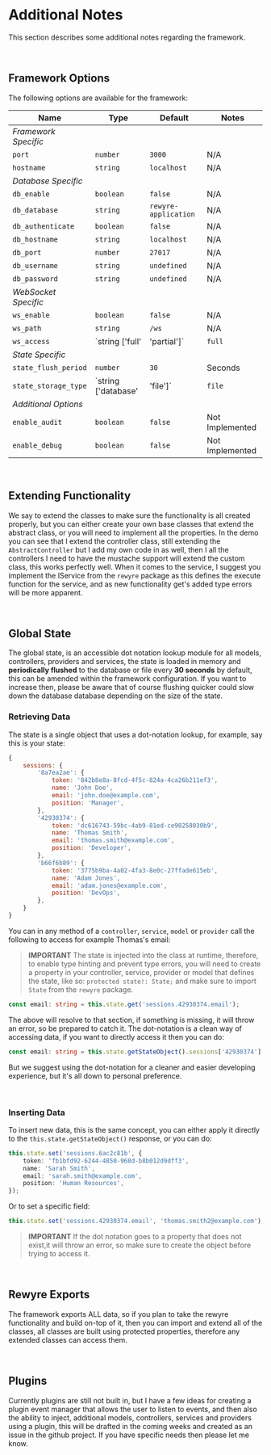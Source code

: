 # Additional Notes

This section describes some additional notes regarding the framework.

<br />

## Framework Options

The following options are available for the framework:

| Name | Type | Default | Notes |
| - | - | - | - |
| _Framework Specific_ | | | |
| `port` | `number` | `3000` | N/A |
| `hostname` | `string` | `localhost` | N/A |
| _Database Specific_ | | | |
| `db_enable` | `boolean` | `false` | N/A |
| `db_database` | `string` | `rewyre-application` | N/A |
| `db_authenticate` | `boolean` | `false` | N/A |
| `db_hostname` | `string` | `localhost` | N/A |
| `db_port` | `number` | `27017` | N/A |
| `db_username` | `string` | `undefined` | N/A |
| `db_password` | `string` | `undefined` | N/A |
| _WebSocket Specific_ | | | |
| `ws_enable` | `boolean` | `false` | N/A |
| `ws_path` | `string` | `/ws` | N/A |
| `ws_access` | `string ['full' | 'partial']` | `full` | N/A |
| _State Specific_ | | | |
| `state_flush_period` | `number` | `30` | Seconds |
| `state_storage_type` | `string ['database' | 'file']` | `file` | N/A |
| _Additional Options_ | | | |
| `enable_audit` | `boolean` | `false` | Not Implemented |
| `enable_debug` | `boolean` | `false` | Not Implemented |

<br />

## Extending Functionality

We say to extend the classes to make sure the functionality is all created properly, but you can either create your own base classes that extend the abstract class, or you will need to implement all the properties. In the demo you can see that I extend the controller class, still extending the `AbstractController` but I add my own code in as well, then I all the controllers I need to have the mustache support will extend the custom class, this works perfectly well. When it comes to the service, I suggest you implement the IService from the `rewyre` package as this defines the execute function for the service, and as new functionality get's added type errors will be more apparent.

<br />

## Global State

The global state, is an accessible dot notation lookup module for all models, controllers, providers and services, the state is loaded in memory and **periodically flushed** to the database or file every **30 seconds** by default, this can be amended within the framework configuration. If you want to increase then, please be aware that of course flushing quicker could slow down the database database depending on the size of the state.

### Retrieving Data

The state is a single object that uses a dot-notation lookup, for example, say this is your state:

```javascript
{
	sessions: {
		'8a7ea2ae': {
			token: '842b8e8a-8fcd-4f5c-824a-4ca26b211ef3',
			name: 'John Doe',
			email: 'john.doe@example.com',
			position: 'Manager',
		},
		'42930374': {
			token: 'dc616743-59bc-4ab9-81ed-ce90258030b9',
			name: 'Thomas Smith',
			email: 'thomas.smith@example.com',
			position: 'Developer',
		},
		'b66f6b89': {
			token: '3775b9ba-4a02-4fa3-8e0c-27ffade615eb',
			name: 'Adam Jones',
			email: 'adam.jones@example.com',
			position: 'DevOps',
		},
	}
}
```

You can in any method of a `controller`, `service`, `model` or `provider` call the following to access for example Thomas's email:

> **IMPORTANT** The state is injected into the class at runtime, therefore, to enable type hinting and prevent type errors, you will need to create a property in your controller, service, provider or model that defines the state, like so: `protected state!: State;` and make sure to import `State` from the `rewyre` package.

```typescript
const email: string = this.state.get('sessions.42930374.email');
```

The above will resolve to that section, if something is missing, it will throw an error, so be prepared to catch it. The dot-notation is a clean way of accessing data, if you want to directly access it then you can do:

```typescript
const email: string = this.state.getStateObject().sessions['42930374'].email;
```

But we suggest using the dot-notation for a cleaner and easier developing experience, but it's all down to personal preference.

<br />

### Inserting Data

To insert new data, this is the same concept, you can either apply it directly to the `this.state.getStateObject()` response, or you can do:

```typescript
this.state.set('sessions.6ac2c81b', {
	token: 'fb1bfd92-6244-4850-968d-b8b012d9dff3',
	name: 'Sarah Smith',
	email: 'sarah.smith@example.com',
	position: 'Human Resources',
});
```

Or to set a specific field:

```typescript
this.state.set('sessions.42930374.email', 'thomas.smith2@example.com');
```

> **IMPORTANT** If the dot notation goes to a property that does not exist,it will throw an error, so make sure to create the object before trying to access it.

<br />

## Rewyre Exports

The framework exports ALL data, so if you plan to take the rewyre functionality and build on-top of it, then you can import and extend all of the classes, all classes are built using protected properties, therefore any extended classes can access them.

<br />

## Plugins

Currently plugins are still not built in, but I have a few ideas for creating a plugin event manager that allows the user to listen to events, and then also the ability to inject, additional models, controllers, services and providers using a plugin, this will be drafted in the coming weeks and created as an issue in the github project. If you have specific needs then please let me know.